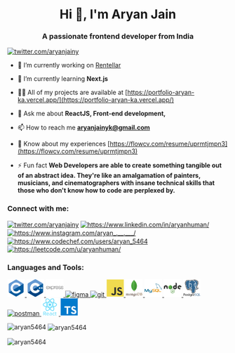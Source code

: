 <h1 align="center">Hi 👋, I'm Aryan Jain</h1>
<h3 align="center">A passionate frontend developer from India</h3>

<p align="left"> <a href="https://twitter.com/twitter.com/aryanjainy" target="blank"><img src="https://img.shields.io/twitter/follow/twitter.com/aryanjainy?logo=twitter&style=for-the-badge" alt="twitter.com/aryanjainy" /></a> </p>

- 🔭 I’m currently working on [Rentellar](https://www.rentellar.com/)

- 🌱 I’m currently learning **Next.js**

- 👨‍💻 All of my projects are available at [https://portfolio-aryan-ka.vercel.app/](https://portfolio-aryan-ka.vercel.app/)

- 💬 Ask me about **ReactJS, Front-end development,**

- 📫 How to reach me **aryanjainyk@gmail.com**

- 📄 Know about my experiences [https://flowcv.com/resume/uprmtjmpn3](https://flowcv.com/resume/uprmtjmpn3)

- ⚡ Fun fact **Web Developers are able to create something tangible out of an abstract idea. They're like an amalgamation of painters, musicians, and cinematographers with insane technical skills that those who don't know how to code are perplexed by.**

<h3 align="left">Connect with me:</h3>
<p align="left">
<a href="https://twitter.com/twitter.com/aryanjainy" target="blank"><img align="center" src="https://raw.githubusercontent.com/rahuldkjain/github-profile-readme-generator/master/src/images/icons/Social/twitter.svg" alt="twitter.com/aryanjainy" height="30" width="40" /></a>
<a href="https://linkedin.com/in/https://www.linkedin.com/in/aryanhuman/" target="blank"><img align="center" src="https://raw.githubusercontent.com/rahuldkjain/github-profile-readme-generator/master/src/images/icons/Social/linked-in-alt.svg" alt="https://www.linkedin.com/in/aryanhuman/" height="30" width="40" /></a>
<a href="https://instagram.com/https://www.instagram.com/aryan_.__.___/" target="blank"><img align="center" src="https://raw.githubusercontent.com/rahuldkjain/github-profile-readme-generator/master/src/images/icons/Social/instagram.svg" alt="https://www.instagram.com/aryan_.__.___/" height="30" width="40" /></a>
<a href="https://www.codechef.com/users/https://www.codechef.com/users/aryan_5464" target="blank"><img align="center" src="https://cdn.jsdelivr.net/npm/simple-icons@3.1.0/icons/codechef.svg" alt="https://www.codechef.com/users/aryan_5464" height="30" width="40" /></a>
<a href="https://www.leetcode.com/https://leetcode.com/u/aryanhuman/" target="blank"><img align="center" src="https://raw.githubusercontent.com/rahuldkjain/github-profile-readme-generator/master/src/images/icons/Social/leet-code.svg" alt="https://leetcode.com/u/aryanhuman/" height="30" width="40" /></a>
</p>

<h3 align="left">Languages and Tools:</h3>
<p align="left"> <a href="https://www.cprogramming.com/" target="_blank" rel="noreferrer"> <img src="https://raw.githubusercontent.com/devicons/devicon/master/icons/c/c-original.svg" alt="c" width="40" height="40"/> </a> <a href="https://www.w3schools.com/cpp/" target="_blank" rel="noreferrer"> <img src="https://raw.githubusercontent.com/devicons/devicon/master/icons/cplusplus/cplusplus-original.svg" alt="cplusplus" width="40" height="40"/> </a> <a href="https://expressjs.com" target="_blank" rel="noreferrer"> <img src="https://raw.githubusercontent.com/devicons/devicon/master/icons/express/express-original-wordmark.svg" alt="express" width="40" height="40"/> </a> <a href="https://www.figma.com/" target="_blank" rel="noreferrer"> <img src="https://www.vectorlogo.zone/logos/figma/figma-icon.svg" alt="figma" width="40" height="40"/> </a> <a href="https://git-scm.com/" target="_blank" rel="noreferrer"> <img src="https://www.vectorlogo.zone/logos/git-scm/git-scm-icon.svg" alt="git" width="40" height="40"/> </a> <a href="https://developer.mozilla.org/en-US/docs/Web/JavaScript" target="_blank" rel="noreferrer"> <img src="https://raw.githubusercontent.com/devicons/devicon/master/icons/javascript/javascript-original.svg" alt="javascript" width="40" height="40"/> </a> <a href="https://www.mongodb.com/" target="_blank" rel="noreferrer"> <img src="https://raw.githubusercontent.com/devicons/devicon/master/icons/mongodb/mongodb-original-wordmark.svg" alt="mongodb" width="40" height="40"/> </a> <a href="https://www.mysql.com/" target="_blank" rel="noreferrer"> <img src="https://raw.githubusercontent.com/devicons/devicon/master/icons/mysql/mysql-original-wordmark.svg" alt="mysql" width="40" height="40"/> </a> <a href="https://nodejs.org" target="_blank" rel="noreferrer"> <img src="https://raw.githubusercontent.com/devicons/devicon/master/icons/nodejs/nodejs-original-wordmark.svg" alt="nodejs" width="40" height="40"/> </a> <a href="https://www.postgresql.org" target="_blank" rel="noreferrer"> <img src="https://raw.githubusercontent.com/devicons/devicon/master/icons/postgresql/postgresql-original-wordmark.svg" alt="postgresql" width="40" height="40"/> </a> <a href="https://postman.com" target="_blank" rel="noreferrer"> <img src="https://www.vectorlogo.zone/logos/getpostman/getpostman-icon.svg" alt="postman" width="40" height="40"/> </a> <a href="https://reactjs.org/" target="_blank" rel="noreferrer"> <img src="https://raw.githubusercontent.com/devicons/devicon/master/icons/react/react-original-wordmark.svg" alt="react" width="40" height="40"/> </a> <a href="https://www.typescriptlang.org/" target="_blank" rel="noreferrer"> <img src="https://raw.githubusercontent.com/devicons/devicon/master/icons/typescript/typescript-original.svg" alt="typescript" width="40" height="40"/> </a> </p>

<p><img align="left" src="https://github-readme-stats.vercel.app/api/top-langs?username=aryan5464&show_icons=true&locale=en&layout=compact" alt="aryan5464" /></p>

<p>&nbsp;<img align="center" src="https://github-readme-stats.vercel.app/api?username=aryan5464&show_icons=true&locale=en" alt="aryan5464" /></p>

<p><img align="center" src="https://github-readme-streak-stats.herokuapp.com/?user=aryan5464&" alt="aryan5464" /></p>


